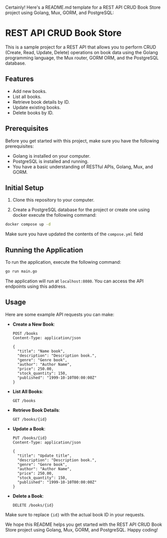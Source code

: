 Certainly! Here's a README.md template for a REST API CRUD Book Store project using Golang, Mux, GORM, and PostgreSQL:

# REST API CRUD Book Store

This is a sample project for a REST API that allows you to perform CRUD (Create, Read, Update, Delete) operations on book data using the Golang programming language, the Mux router, GORM ORM, and the PostgreSQL database.

## Features

- Add new books.
- List all books.
- Retrieve book details by ID.
- Update existing books.
- Delete books by ID.

## Prerequisites

Before you get started with this project, make sure you have the following prerequisites:

- Golang is installed on your computer.
- PostgreSQL is installed and running.
- You have a basic understanding of RESTful APIs, Golang, Mux, and GORM.

## Initial Setup

1. Clone this repository to your computer.

2. Create a PostgreSQL database for the project or create one using docker execute the following command:

```bash
docker compose up -d
```
Make sure you have updated the contents of the `compose.yml` field

## Running the Application

To run the application, execute the following command:

```bash
go run main.go
```

The application will run at `localhost:8080`. You can access the API endpoints using this address.

## Usage

Here are some example API requests you can make:

- **Create a New Book**:

  ```http
  POST /books
  Content-Type: application/json

  {
    "title": "Name book",
    "description": "Description book.",
    "genre": "Genre book",
    "author": "Author Name",
    "price": 250.00,
    "stock_quantity": 150,
    "published": "1999-10-10T00:00:00Z"
  }
  ```

- **List All Books**:

  ```http
  GET /books
  ```

- **Retrieve Book Details**:

  ```http
  GET /books/{id}
  ```

- **Update a Book**:

  ```http
  PUT /books/{id}
  Content-Type: application/json

  {
    "title": "Update title",
    "description": "Description book.",
    "genre": "Genre book",
    "author": "Author Name",
    "price": 250.00,
    "stock_quantity": 150,
    "published": "1999-10-10T00:00:00Z"
  }
  ```

- **Delete a Book**:

  ```http
  DELETE /books/{id}
  ```

Make sure to replace `{id}` with the actual book ID in your requests.

We hope this README helps you get started with the REST API CRUD Book Store project using Golang, Mux, GORM, and PostgreSQL. Happy coding!
